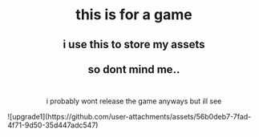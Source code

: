 <h1 align="center"> this is for a game </h1>
<h2 align="center"> i use this to store my assets <br><br> so dont mind me.. </br></br> </h2>

<p align="center"> i probably wont release the game anyways but ill see </p>
![upgrade1](https://github.com/user-attachments/assets/56b0deb7-7fad-4f71-9d50-35d447adc547)
